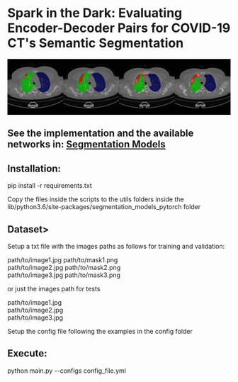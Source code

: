 <h1>Spark in the Dark: Evaluating Encoder-Decoder Pairs for COVID-19 CT's Semantic Segmentation</h1>

<div style="display:flex;">
    <img src='images/img1.jpg' style="width:20%;flex:24%">
    <img src='images/img2.jpg' style="width:20%;flex:24%">
    <img src='images/img3.jpg' style="width:20%;flex:24%">
    <img src='images/img4.jpg' style="width:20%;flex:24%">
</div>

<h2>See the implementation and the available networks in: <a href="https://github.com/qubvel/segmentation_models.pytorch">Segmentation Models</a></h2>

<h2>Installation:</h2>

<p>pip install -r requirements.txt</p>

<p>Copy the files inside the scripts to the utils folders inside the lib/python3.6/site-packages/segmentation_models_pytorch folder</p>

<h2>Dataset></h2>

<p>Setup a txt file with the images paths as follows for training and validation:</p>

<p>path/to/image1.jpg path/to/mask1.png <br>
path/to/image2.jpg path/to/mask2.png <br>
path/to/image3.jpg path/to/mask3.png</p>

<p>or just the images path for tests</p>
<p>path/to/image1.jpg<br>
path/to/image2.jpg<br>
path/to/image3.jpg</p>

<p>Setup the config file following the examples in the config folder</p>

<h2>Execute:</h2>
<p>python main.py --configs config_file.yml</p>